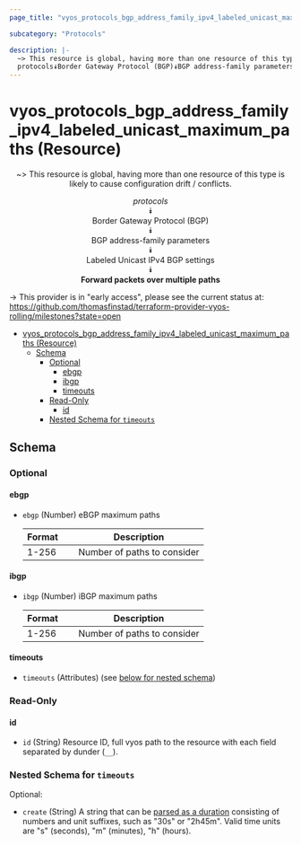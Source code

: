 ```yaml
---
page_title: "vyos_protocols_bgp_address_family_ipv4_labeled_unicast_maximum_paths Resource - vyos"

subcategory: "Protocols"

description: |-
  ~> This resource is global, having more than one resource of this type is likely to cause configuration drift / conflicts.
  protocols⯯Border Gateway Protocol (BGP)⯯BGP address-family parameters⯯Labeled Unicast IPv4 BGP settings⯯Forward packets over multiple paths
---
```


# vyos_protocols_bgp_address_family_ipv4_labeled_unicast_maximum_paths (Resource)
<center>

~> This resource is global, having more than one resource of this type is likely to cause configuration drift / conflicts.

*protocols*  
⯯  
Border Gateway Protocol (BGP)  
⯯  
BGP address-family parameters  
⯯  
Labeled Unicast IPv4 BGP settings  
⯯  
**Forward packets over multiple paths**


</center>

-> This provider is in "early access", please see the current status at: https://github.com/thomasfinstad/terraform-provider-vyos-rolling/milestones?state=open

<!--TOC-->

- [vyos_protocols_bgp_address_family_ipv4_labeled_unicast_maximum_paths (Resource)](#vyos_protocols_bgp_address_family_ipv4_labeled_unicast_maximum_paths-resource)
  - [Schema](#schema)
    - [Optional](#optional)
      - [ebgp](#ebgp)
      - [ibgp](#ibgp)
      - [timeouts](#timeouts)
    - [Read-Only](#read-only)
      - [id](#id)
    - [Nested Schema for `timeouts`](#nested-schema-for-timeouts)

<!--TOC-->

<!-- schema generated by tfplugindocs -->
## Schema

### Optional

#### ebgp
- `ebgp` (Number) eBGP maximum paths

    |  Format  &emsp;|  Description                  |
    |----------|-------------------------------|
    |  1-256   &emsp;|  Number of paths to consider  |
#### ibgp
- `ibgp` (Number) iBGP maximum paths

    |  Format  &emsp;|  Description                  |
    |----------|-------------------------------|
    |  1-256   &emsp;|  Number of paths to consider  |
#### timeouts
- `timeouts` (Attributes) (see [below for nested schema](#nestedatt--timeouts))

### Read-Only

#### id
- `id` (String) Resource ID, full vyos path to the resource with each field separated by dunder (`__`).

<a id="nestedatt--timeouts"></a>
### Nested Schema for `timeouts`

Optional:

- `create` (String) A string that can be [parsed as a duration](https://pkg.go.dev/time#ParseDuration) consisting of numbers and unit suffixes, such as &#34;30s&#34; or &#34;2h45m&#34;. Valid time units are &#34;s&#34; (seconds), &#34;m&#34; (minutes), &#34;h&#34; (hours).
